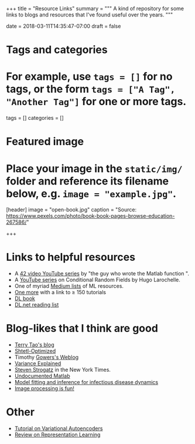 +++
title = "Resource Links"
summary = """
A kind of repository for some links to blogs and resources that I've found useful over the years.
"""

date = 2018-03-11T14:35:47-07:00
draft = false

# Tags and categories
# For example, use `tags = []` for no tags, or the form `tags = ["A Tag", "Another Tag"]` for one or more tags.
tags = []
categories = []

# Featured image
# Place your image in the `static/img/` folder and reference its filename below, e.g. `image = "example.jpg"`.
[header]
image = "open-book.jpg"
caption = "Source: https://www.pexels.com/photo/book-book-pages-browse-education-267586/"

+++

# Links to helpful resources

* A [42 video YouTube series](https://www.youtube.com/playlist?list=PL5EvFKC69QIyRLFuxWRnH6hIw6e1-bBXB) by "the guy who wrote the Matlab function \". 
* A [YouTube series](https://www.youtube.com/watch?v=GF3iSJkgPbA) on Conditional
  Random Fields by Hugo Larochelle.
* One of myriad [Medium lists](https://towardsdatascience.com/ten-machine-learning-algorithms-you-should-know-to-become-a-data-scientist-8dc93d8ca52e) of ML resources. 
* [One more](https://unsupervisedmethods.com/over-150-of-the-best-machine-learning-nlp-and-python-tutorials-ive-found-ffce2939bd78) with a link to ≥ 150 tutorials 
* [DL book](http://www.deeplearningbook.org/)
* [DL.net reading list](http://deeplearning.net/reading-list/)


# Blog-likes that I think are good

* [Terry Tao's blog](https://terrytao.wordpress.com/)
* [Shtetl-Optimized](https://www.scottaaronson.com/blog/)
* Timothy [Gowers's Weblog](https://gowers.wordpress.com/)
* [Variance Explained](http://varianceexplained.org/posts/)
* [Steven Strogatz](https://opinionator.blogs.nytimes.com/author/steven-strogatz/) in the New York Times. 
* [Undocumented Matlab](http://undocumentedmatlab.com/)
* [Model fitting and inference for infectious disease dynamics](http://sbfnk.github.io/mfiidd/index.html)
* [Image processing is fun!](http://image-processing-is-fun.blogspot.ca/)

# Other

* [Tutorial on Variational Autoencoders](https://arxiv.org/pdf/1606.05908.pdf)
* [Review on Representation Learning](https://arxiv.org/pdf/1206.5538.pdf)
